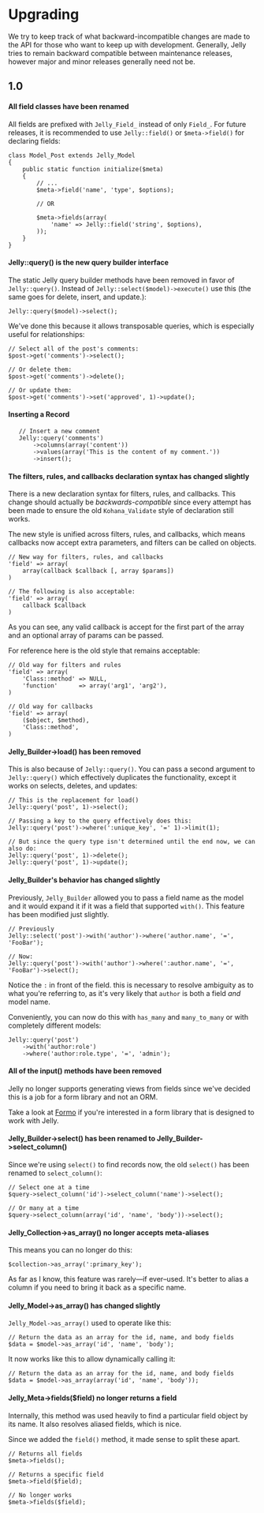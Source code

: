 # Upgrading 

We try to keep track of what backward-incompatible changes are made to the API
for those who want to keep up with development. Generally, Jelly tries to
remain backward compatible between maintenance releases, however major and
minor releases generally need not be.

## 1.0

#### All field classes have been renamed

All fields are prefixed with `Jelly_Field_` instead of only `Field_`. For future releases, it is recommended to use `Jelly::field()` or `$meta->field()` for declaring fields:

	class Model_Post extends Jelly_Model
	{
		public static function initialize($meta)
		{
			// ...
			$meta->field('name', 'type', $options);
			
			// OR
			
			$meta->fields(array(
				'name' => Jelly::field('string', $options),
			));
		}
	}

#### Jelly::query() is the new query builder interface

The static Jelly query builder methods have been removed in favor of `Jelly::query()`. Instead of `Jelly::select($model)->execute()` use this (the same goes for delete, insert, and update.):

	Jelly::query($model)->select();
	
We've done this because it allows transposable queries, which is especially useful for relationships:

	// Select all of the post's comments:
	$post->get('comments')->select();
	
	// Or delete them:
	$post->get('comments')->delete();
	
	// Or update them:
	$post->get('comments')->set('approved', 1)->update();

#### Inserting a Record

       // Insert a new comment
       Jelly::query('comments')
           ->columns(array('content'))
           ->values(array('This is the content of my comment.'))
           ->insert();
	
#### The filters, rules, and callbacks declaration syntax has changed slightly

There is a new declaration syntax for filters, rules, and callbacks. This change should actually be *backwards-compatible* since every attempt has been made to ensure the old `Kohana_Validate` style of declaration still works.

The new style is unified across filters, rules, and callbacks, which means callbacks now accept extra parameters, and filters can be called on objects.

	// New way for filters, rules, and callbacks
	'field' => array(
		array(callback $callback [, array $params])
	)
	
	// The following is also acceptable:
	'field' => array(
		callback $callback
	)

As you can see, any valid callback is accept for the first part of the array and an optional array of params can be passed.

For reference here is the old style that remains acceptable:

	// Old way for filters and rules
	'field' => array(
		'Class::method' => NULL,
		'function'      => array('arg1', 'arg2'),
	)
	
	// Old way for callbacks
	'field' => array(
		($object, $method),
		'Class::method',
	)
	
#### Jelly_Builder->load() has been removed

This is also because of `Jelly::query()`. You can pass a second argument to `Jelly::query()` which effectively duplicates the functionality, except it works on selects, deletes, and updates:

	// This is the replacement for load()
	Jelly::query('post', 1)->select();
	
	// Passing a key to the query effectively does this:
	Jelly::query('post')->where(':unique_key', '=' 1)->limit(1);
	
	// But since the query type isn't determined until the end now, we can also do:
	Jelly::query('post', 1)->delete();
	Jelly::query('post', 1)->update();
	
#### Jelly_Builder's behavior has changed slightly

Previously, `Jelly_Builder` allowed you to pass a field name as the model and it would expand it if it was a field that supported `with()`. This feature has been modified just slightly.

	// Previously
	Jelly::select('post')->with('author')->where('author.name', '=', 'FooBar');
	
	// Now:
	Jelly::query('post')->with('author')->where(':author.name', '=', 'FooBar')->select();
	
Notice the `:` in front of the field. this is necessary to resolve ambiguity as to what you're referring to, as it's very likely that `author` is both a field *and* model name. 

Conveniently, you can now do this with `has_many` and `many_to_many` or with completely different models:

	Jelly::query('post')
		->with('author:role')
		->where('author:role.type', '=', 'admin');
	
#### All of the input() methods have been removed

Jelly no longer supports generating views from fields since we've decided
this is a job for a form library and not an ORM.

Take a look at [Formo](http://github.com/bmidget/kohana-formo) if you're interested in a form library that is designed to work with Jelly.
	
#### Jelly_Builder->select() has been renamed to Jelly_Builder->select_column()

Since we're using `select()` to find records now, the old `select()` has been renamed to `select_column()`:

	// Select one at a time
	$query->select_column('id')->select_column('name')->select();
	
	// Or many at a time
	$query->select_column(array('id', 'name', 'body'))->select();
	
#### Jelly_Collection->as_array() no longer accepts meta-aliases

This means you can no longer do this:

	$collection->as_array(':primary_key');

As far as I know, this feature was rarely—if ever–used. It's better to alias a column if you need to bring it back as a specific name.

#### Jelly_Model->as_array() has changed slightly

`Jelly_Model->as_array()` used to operate like this:

	// Return the data as an array for the id, name, and body fields
	$data = $model->as_array('id', 'name', 'body');
	
It now works like this to allow dynamically calling it:

	// Return the data as an array for the id, name, and body fields
	$data = $model->as_array(array('id', 'name', 'body'));
	
#### Jelly_Meta->fields($field) no longer returns a field

Internally, this method was used heavily to find a particular field object by its name. It also resolves aliased fields, which is nice.

Since we added the `field()` method, it made sense to split these apart.

	// Returns all fields
	$meta->fields();
	
	// Returns a specific field
	$meta->field($field);
	
	// No longer works
	$meta->fields($field);